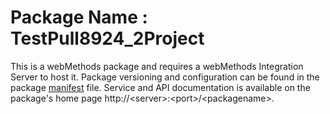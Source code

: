 # Package Name : TestPull8924_2Project
This is a webMethods package and requires a webMethods Integration Server to host it. Package versioning and configuration can be found in the package [manifest](./TestPull8924_2Project/manifest.v3) file. Service and API documentation is available on the package's home page http://&lt;server&gt;:&lt;port&gt;/&lt;packagename>.